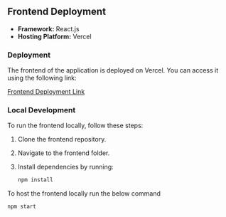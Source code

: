 ## Frontend Deployment

- **Framework:** React.js
- **Hosting Platform:** Vercel

### Deployment

The frontend of the application is deployed on Vercel. You can access it using the following link:

[Frontend Deployment Link](https://smart-control-app-frontend.vercel.app/)

### Local Development

To run the frontend locally, follow these steps:

1. Clone the frontend repository.
2. Navigate to the frontend folder.
3. Install dependencies by running:

   ```bash
   npm install

To host the frontend locally run the below command 
  ```bash
  npm start
